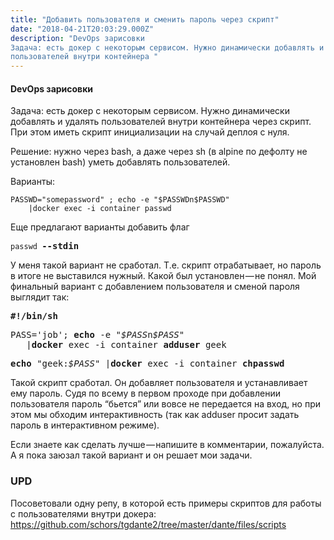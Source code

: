 ```yaml
---
title: "Добавить пользователя и сменить пароль через скрипт"
date: "2018-04-21T20:03:29.000Z"
description: "DevOps зарисовки
Задача: есть докер с некоторым сервисом. Нужно динамически добавлять и удалять
пользователей внутри контейнера "
---
```


<h4>DevOps зарисовки</h4>
<p>Задача: есть докер с некоторым сервисом. Нужно динамически добавлять и удалять пользователей внутри контейнера через скрипт. При этом иметь скрипт инициализации на случай деплоя с нуля.</p>
<p>Решение: нужно через bash, а даже через sh (в alpine по дефолту не установлен bash) уметь добавлять пользователей.</p>
<p>Варианты:</p>
<pre><code>PASSWD="somepassword" ; echo -e "$PASSWDn$PASSWD" <br>    |docker exec -i container passwd</code></pre>
<p>Еще предлагают варианты добавить флаг</p>
<pre><code>passwd </code><strong>--stdin</strong></pre>
<p>У меня такой вариант не сработал. Т.е. скрипт отрабатывает, но пароль в итоге не выставился нужный. Какой был установлен — не понял. Мой финальный вариант с добавлением пользователя и сменой пароля выглядит так:</p>
<pre><strong>#!/bin/sh</strong></pre>
<pre>PASS='job'; <strong>echo</strong> -e "<em>$PASS</em>n<em>$PASS</em>" <br>   |<strong>docker</strong><em> </em>exec -i container <strong>adduser</strong> geek</pre>
<pre><strong>echo</strong> "geek:<em>$PASS</em>" |<strong>docker</strong><em> </em>exec -i container <strong>chpasswd</strong></pre>
<p>Такой скрипт сработал. Он добавляет пользователя и устанавливает ему пароль. Судя по всему в первом проходе при добавлении пользователя пароль “бьется” или вовсе не передается на вход, но при этом мы обходим интерактивность (так как adduser просит задать пароль в интерактивном режиме).</p>
<p>Если знаете как сделать лучше — напишите в комментарии, пожалуйста. А я пока заюзал такой вариант и он решает мои задачи.</p>
<h3>UPD</h3>
<p>Посоветовали одну репу, в которой есть примеры скриптов для работы с пользователями внутри докера: <a href="https://github.com/schors/tgdante2/tree/master/dante/files/scripts" target="_blank" rel="noopener noreferrer">https://github.com/schors/tgdante2/tree/master/dante/files/scripts</a></p>


